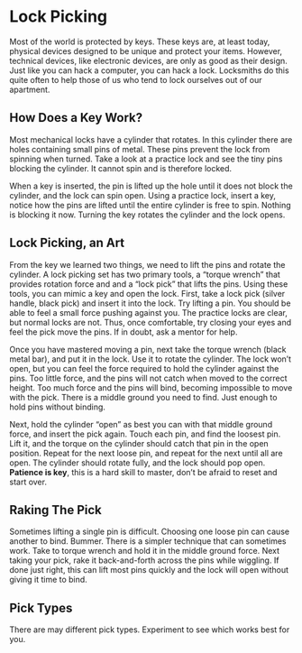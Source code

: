 # Lock Picking

Most of the world is protected by keys.  These keys are, at least today, physical devices designed to be unique and protect your items.  However, technical devices, like electronic devices, are only as good as their design.  Just like you can hack a computer, you can hack a lock.  Locksmiths do this quite often to help those of us who tend to lock ourselves out of our apartment.

## How Does a Key Work?

Most mechanical locks have a cylinder that rotates.  In this cylinder there are holes containing small pins of metal.  These pins prevent the lock from spinning when turned.  Take a look at a practice lock and see the tiny pins blocking the cylinder. It cannot spin and is therefore locked.

When a key is inserted, the pin is lifted up the hole until it does not block the cylinder, and the lock can spin open. Using a practice lock, insert a key, notice how the pins are lifted until the entire cylinder is free to spin.  Nothing is blocking it now.  Turning the key rotates the cylinder and the lock opens.

## Lock Picking, an Art

From the key we learned two things, we need to lift the pins and rotate the cylinder. A lock picking set has two primary tools, a “torque wrench”  that provides rotation force and and a “lock pick” that lifts the pins.  Using these tools, you can mimic a key and open the lock.  First, take a lock pick (silver handle, black pick) and insert it into the lock. Try lifting a pin.  You should be able to feel a small force pushing against you.  The practice locks are clear, but normal locks are not.  Thus, once comfortable, try closing your eyes and feel the pick move the pins. If in doubt, ask a mentor for help.

Once you have mastered moving a pin, next take the torque wrench (black metal bar), and put it in the lock.  Use it to rotate the cylinder. The lock won’t open, but you can feel the force required to hold the cylinder against the pins. Too little force, and the pins will not catch when moved to the correct height. Too much force and the pins will bind, becoming impossible to move with the pick.  There is a middle ground you need to find.  Just enough to hold pins without binding.

Next, hold the cylinder “open” as best you can with that middle ground force, and insert the pick again.  Touch each pin, and find the loosest pin.  Lift it, and the torque on the cylinder should catch that pin in the open position.  Repeat for the next loose pin, and repeat for the next until all are open. The cylinder should rotate fully, and the lock should pop open.  **Patience is key**, this is a hard skill to master, don’t be afraid to reset and start over.


## Raking The Pick

Sometimes lifting a single pin is difficult.  Choosing one loose pin can cause another to bind.  Bummer.  There is a simpler technique that can sometimes work.  Take to torque wrench and hold it in the middle ground force.  Next taking your pick, rake it back-and-forth across the pins while wiggling. If done just right, this can lift most pins quickly and the lock will open without giving it time to bind.  

## Pick Types

There are may different pick types.  Experiment to see which works best for you.




